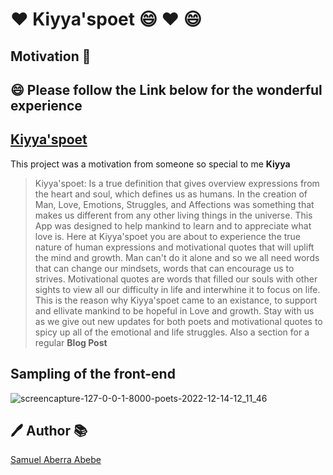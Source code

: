 # :heart: Kiyya'spoet :smile: :heart: :smile:

## Motivation :girl:

## 😄 Please follow the Link below for the wonderful experience

## [Kiyya'spoet](https://kiyya'spoet.up.railway.app/)

This project was a motivation from someone so special to me **Kiyya**

> Kiyya'spoet: Is a true definition that gives overview expressions from the heart and soul,
> which defines us as humans. In the creation of Man, Love, Emotions, Struggles, and Affections
> was something that makes us different from any other living things in the universe.
> This App was designed to help mankind to learn and to appreciate what love is.
> Here at Kiyya'spoet you are about to experience the true nature of human expressions
> and motivational quotes that will uplift the mind and growth. Man can't do it alone
> and so we all need words that can change our mindsets, words that can encourage us
> to strives. Motivational quotes are words that filled our souls with other sights to
> view all our difficulty in life and interwhine it to focus on life.
> This is the reason why Kiyya'spoet came to an existance, to support and ellivate mankind
> to be hopeful in Love and growth. Stay with us as we give out new updates for both poets
> and motivational quotes to spicy up all of the emotional and life struggles.
> Also a section for a regular **Blog Post**

## Sampling of the front-end

![screencapture-127-0-0-1-8000-poets-2022-12-14-12_11_46](https://user-images.githubusercontent.com/106968663/207686283-a5bbf234-d33b-4d17-ae58-89decced3665.png)

## :pen: Author :books:

[Samuel Aberra Abebe](https://github.com/samkiyya/)
